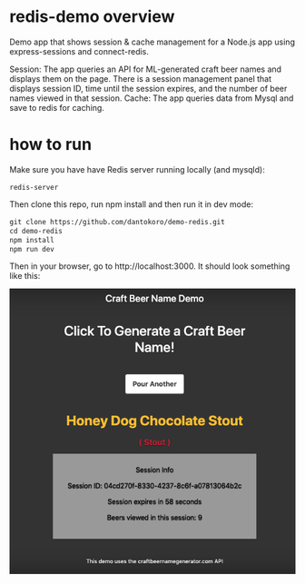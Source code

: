 # redis-demo overview
Demo app that shows session & cache management for a Node.js app using express-sessions and connect-redis.

Session: The app queries an API for ML-generated craft beer names and displays them on the page. There is a session management panel that displays session ID, time until the session expires, and the number of beer names viewed in that session. 
Cache: The app queries data from Mysql and save to redis for caching.

# how to run

Make sure you have have Redis server running locally (and mysqld):

```
redis-server
```
Then clone this repo, run npm install and then run it in dev mode:

```
git clone https://github.com/dantokoro/demo-redis.git
cd demo-redis
npm install
npm run dev
```

Then in your browser, go to http://localhost:3000. It should look something like this:

![screenshot](screenshot.png)

